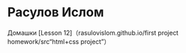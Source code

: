 # Расулов Ислом
Домашки
[Lesson 12]（rasulovislom.github.io/first project homework/src“html+css project”）
